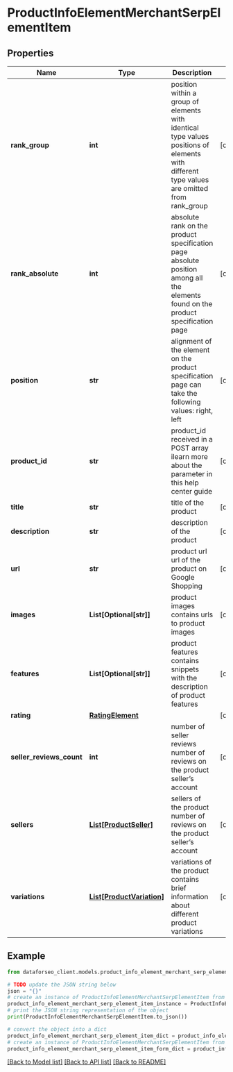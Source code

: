 # ProductInfoElementMerchantSerpElementItem


## Properties

Name | Type | Description | Notes
------------ | ------------- | ------------- | -------------
**rank_group** | **int** | position within a group of elements with identical type values positions of elements with different type values are omitted from rank_group | [optional] 
**rank_absolute** | **int** | absolute rank on the product specification page absolute position among all the elements found on the product specification page | [optional] 
**position** | **str** | alignment of the element on the product specification page can take the following values: right, left | [optional] 
**product_id** | **str** | product_id received in a POST array ilearn more about the parameter in this help center guide | [optional] 
**title** | **str** | title of the product | [optional] 
**description** | **str** | description of the product | [optional] 
**url** | **str** | product url url of the product on Google Shopping | [optional] 
**images** | **List[Optional[str]]** | product images contains urls to product images | [optional] 
**features** | **List[Optional[str]]** | product features contains snippets with the description of product features | [optional] 
**rating** | [**RatingElement**](RatingElement.md) |  | [optional] 
**seller_reviews_count** | **int** | number of seller reviews number of reviews on the product seller’s account | [optional] 
**sellers** | [**List[ProductSeller]**](ProductSeller.md) | sellers of the product number of reviews on the product seller’s account | [optional] 
**variations** | [**List[ProductVariation]**](ProductVariation.md) | variations of the product contains brief information about different product variations | [optional] 

## Example

```python
from dataforseo_client.models.product_info_element_merchant_serp_element_item import ProductInfoElementMerchantSerpElementItem

# TODO update the JSON string below
json = "{}"
# create an instance of ProductInfoElementMerchantSerpElementItem from a JSON string
product_info_element_merchant_serp_element_item_instance = ProductInfoElementMerchantSerpElementItem.from_json(json)
# print the JSON string representation of the object
print(ProductInfoElementMerchantSerpElementItem.to_json())

# convert the object into a dict
product_info_element_merchant_serp_element_item_dict = product_info_element_merchant_serp_element_item_instance.to_dict()
# create an instance of ProductInfoElementMerchantSerpElementItem from a dict
product_info_element_merchant_serp_element_item_form_dict = product_info_element_merchant_serp_element_item.from_dict(product_info_element_merchant_serp_element_item_dict)
```
[[Back to Model list]](../README.md#documentation-for-models) [[Back to API list]](../README.md#documentation-for-api-endpoints) [[Back to README]](../README.md)


